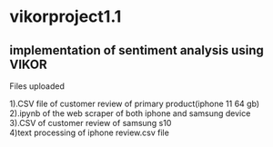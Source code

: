 # vikorproject1.1

implementation of sentiment analysis using VIKOR
----------------
Files uploaded

  1).CSV file of customer review of primary product(iphone 11 64 gb)  
  2).ipynb of the web scraper of both iphone and samsung device  
  3).CSV of customer review of samsung s10  
  4)text processing of iphone review.csv file

